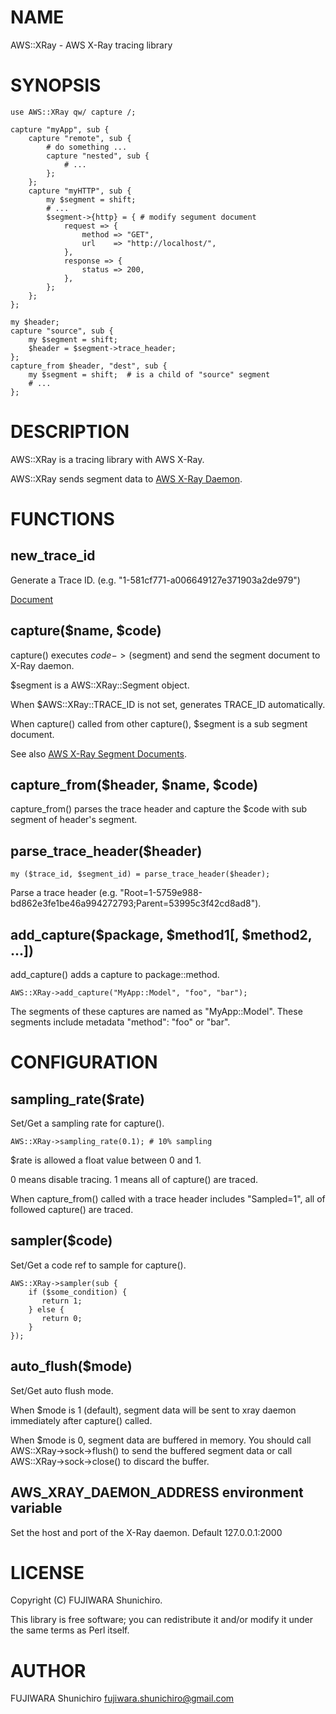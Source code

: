 # NAME

AWS::XRay - AWS X-Ray tracing library

# SYNOPSIS

    use AWS::XRay qw/ capture /;

    capture "myApp", sub {
        capture "remote", sub {
            # do something ...
            capture "nested", sub {
                # ...
            };
        };
        capture "myHTTP", sub {
            my $segment = shift;
            # ...
            $segment->{http} = { # modify segument document
                request => {
                    method => "GET",
                    url    => "http://localhost/",
                },
                response => {
                    status => 200,
                },
            };
        };
    };

    my $header;
    capture "source", sub {
        my $segment = shift;
        $header = $segment->trace_header;
    };
    capture_from $header, "dest", sub {
        my $segment = shift;  # is a child of "source" segment
        # ...
    };

# DESCRIPTION

AWS::XRay is a tracing library with AWS X-Ray.

AWS::XRay sends segment data to [AWS X-Ray Daemon](https://docs.aws.amazon.com/xray/latest/devguide/xray-daemon.html).

# FUNCTIONS

## new\_trace\_id

Generate a Trace ID. (e.g. "1-581cf771-a006649127e371903a2de979")

[Document](https://docs.aws.amazon.com/xray/latest/devguide/xray-api-sendingdata.html#xray-api-traceids)

## capture($name, $code)

capture() executes $code->($segment) and send the segment document to X-Ray daemon.

$segment is a AWS::XRay::Segment object.

When $AWS::XRay::TRACE\_ID is not set, generates TRACE\_ID automatically.

When capture() called from other capture(), $segment is a sub segment document.

See also [AWS X-Ray Segment Documents](https://docs.aws.amazon.com/xray/latest/devguide/xray-api-segmentdocuments.html).

## capture\_from($header, $name, $code)

capture\_from() parses the trace header and capture the $code with sub segment of header's segment.

## parse\_trace\_header($header)

    my ($trace_id, $segment_id) = parse_trace_header($header);

Parse a trace header (e.g. "Root=1-5759e988-bd862e3fe1be46a994272793;Parent=53995c3f42cd8ad8").

## add\_capture($package, $method1\[, $method2, ...\])

add\_capture() adds a capture to package::method.

    AWS::XRay->add_capture("MyApp::Model", "foo", "bar");

The segments of these captures are named as "MyApp::Model".
These segments include metadata "method": "foo" or "bar".

# CONFIGURATION

## sampling\_rate($rate)

Set/Get a sampling rate for capture().

    AWS::XRay->sampling_rate(0.1); # 10% sampling

$rate is allowed a float value between 0 and 1.

0 means disable tracing.
1 means all of capture() are traced.

When capture\_from() called with a trace header includes "Sampled=1", all of followed capture() are traced.

## sampler($code)

Set/Get a code ref to sample for capture().

    AWS::XRay->sampler(sub {
        if ($some_condition) {
           return 1;
        } else {
           return 0;
        }
    });

## auto\_flush($mode)

Set/Get auto flush mode.

When $mode is 1 (default), segment data will be sent to xray daemon immediately after capture() called.

When $mode is 0, segment data are buffered in memory. You should call AWS::XRay->sock->flush() to send the buffered segment data or call AWS::XRay->sock->close() to discard the buffer.

## AWS\_XRAY\_DAEMON\_ADDRESS environment variable

Set the host and port of the X-Ray daemon. Default 127.0.0.1:2000

# LICENSE

Copyright (C) FUJIWARA Shunichiro.

This library is free software; you can redistribute it and/or modify
it under the same terms as Perl itself.

# AUTHOR

FUJIWARA Shunichiro <fujiwara.shunichiro@gmail.com>
